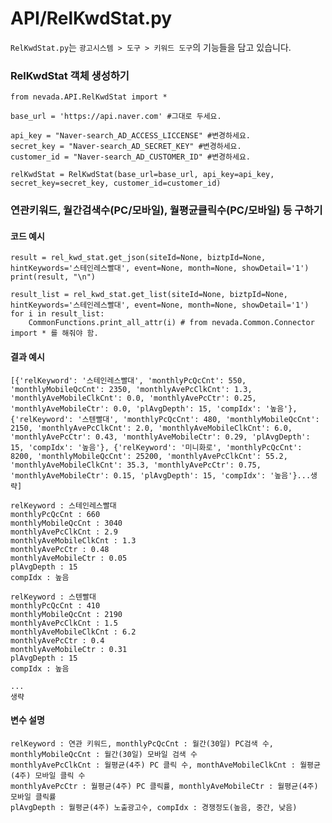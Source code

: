 # API/RelKwdStat.py

`RelKwdStat.py`는 `광고시스템 > 도구 > 키워드 도구`의 기능들을 담고 있습니다. <br>


### RelKwdStat 객체 생성하기
	from nevada.API.RelKwdStat import *
	
	base_url = 'https://api.naver.com' #그대로 두세요.
	    
	api_key = "Naver-search_AD_ACCESS_LICCENSE" #변경하세요.
	secret_key = "Naver-search_AD_SECRET_KEY" #변경하세요.
	customer_id = "Naver-search_AD_CUSTOMER_ID" #변경하세요.
	
	relKwdStat = RelKwdStat(base_url=base_url, api_key=api_key, secret_key=secret_key, customer_id=customer_id)

### 연관키워드, 월간검색수(PC/모바일), 월평균클릭수(PC/모바일) 등 구하기
#### 코드 예시
    result = rel_kwd_stat.get_json(siteId=None, biztpId=None, hintKeywords='스테인레스빨대', event=None, month=None, showDetail='1')
    print(result, "\n")

    result_list = rel_kwd_stat.get_list(siteId=None, biztpId=None, hintKeywords='스테인레스빨대', event=None, month=None, showDetail='1')    
    for i in result_list:
        CommonFunctions.print_all_attr(i) # from nevada.Common.Connector import * 를 해줘야 함.

#### 결과 예시
    [{'relKeyword': '스테인레스빨대', 'monthlyPcQcCnt': 550, 'monthlyMobileQcCnt': 2350, 'monthlyAvePcClkCnt': 1.3, 'monthlyAveMobileClkCnt': 0.0, 'monthlyAvePcCtr': 0.25, 'monthlyAveMobileCtr': 0.0, 'plAvgDepth': 15, 'compIdx': '높음'}, {'relKeyword': '스텐빨대', 'monthlyPcQcCnt': 480, 'monthlyMobileQcCnt': 2150, 'monthlyAvePcClkCnt': 2.0, 'monthlyAveMobileClkCnt': 6.0, 'monthlyAvePcCtr': 0.43, 'monthlyAveMobileCtr': 0.29, 'plAvgDepth': 15, 'compIdx': '높음'}, {'relKeyword': '미니화로', 'monthlyPcQcCnt': 8200, 'monthlyMobileQcCnt': 25200, 'monthlyAvePcClkCnt': 55.2, 'monthlyAveMobileClkCnt': 35.3, 'monthlyAvePcCtr': 0.75, 'monthlyAveMobileCtr': 0.15, 'plAvgDepth': 15, 'compIdx': '높음'}...생략]
    
    relKeyword : 스테인레스빨대
    monthlyPcQcCnt : 660
    monthlyMobileQcCnt : 3040
    monthlyAvePcClkCnt : 2.9
    monthlyAveMobileClkCnt : 1.3
    monthlyAvePcCtr : 0.48
    monthlyAveMobileCtr : 0.05
    plAvgDepth : 15
    compIdx : 높음
    
    relKeyword : 스텐빨대
    monthlyPcQcCnt : 410
    monthlyMobileQcCnt : 2190
    monthlyAvePcClkCnt : 1.5
    monthlyAveMobileClkCnt : 6.2
    monthlyAvePcCtr : 0.4
    monthlyAveMobileCtr : 0.31
    plAvgDepth : 15
    compIdx : 높음
    
    ...
    생략
    
#### 변수 설명
    relKeyword : 연관 키워드, monthlyPcQcCnt : 월간(30일) PC검색 수, monthlyMobileQcCnt : 월간(30일) 모바일 검색 수
    monthlyAvePcClkCnt : 월평균(4주) PC 클릭 수, monthAveMobileClkCnt : 월평균(4주) 모바일 클릭 수
    monthlyAvePcCtr : 월평균(4주) PC 클릭률, monthlyAveMobileCtr : 월평균(4주) 모바일 클릭률
    plAvgDepth : 월평균(4주) 노출광고수, compIdx : 경쟁정도(높음, 중간, 낮음)
